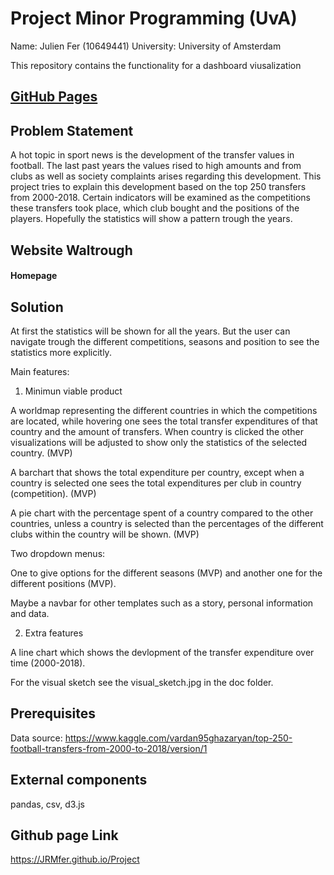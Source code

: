 # Project Minor Programming (UvA)

Name: Julien Fer (10649441)
University: University of Amsterdam

This repository contains the functionality for a dashboard viusalization

## [GitHub Pages](https://jrmfer.github.io/Project)

## Problem Statement
A hot topic in sport news is the development of the transfer values in football.
The last past years the values rised to high amounts and from clubs as well as
society complaints arises regarding this development. This project tries to
explain this development based on the top 250 transfers from 2000-2018. Certain
indicators will be examined as the competitions these transfers took place,
which club bought and the positions of the players. Hopefully the statistics
will show a pattern trough the years.

## Website Waltrough
#### Homepage


## Solution
At first the statistics will be shown for all the years. But the user can
navigate trough the different competitions, seasons and position to see the
statistics more explicitly.

Main features:

1. Minimun viable product

A worldmap representing the different countries in which the competitions are
located, while hovering one sees the total transfer expenditures of that country
and the amount of transfers. When country is clicked the other visualizations
will be adjusted to show only the statistics of the selected country. (MVP)

A barchart that shows the total expenditure per country, except when a country
is selected one sees the total expenditures per club in country (competition). (MVP)

A pie chart with the percentage spent of a country compared to the other countries,
unless a country is selected than the percentages of the different clubs within
the country will be shown. (MVP)

Two dropdown menus:

One to give options for the different seasons (MVP) and another one for the
different positions (MVP).

Maybe a navbar for other templates such as a story, personal information and data.


2. Extra features

A line chart which shows the devlopment of the transfer expenditure over time (2000-2018).

For the visual sketch see the visual_sketch.jpg in the doc folder.

## Prerequisites
Data source: https://www.kaggle.com/vardan95ghazaryan/top-250-football-transfers-from-2000-to-2018/version/1

## External components
pandas, csv, d3.js

## Github page Link
https://JRMfer.github.io/Project
